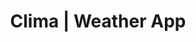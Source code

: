 ---
title: "Clima | Weather App"
stack: "Vanilla JavaScript"
live: "https://ayofef.github.io/weatsssher.github.io/"
source: "https://github.com/ayofef/weadsdsther.github.io"
image: "weather.png"
description: "A weather app built on the Open Weather Map Api. The app fetches the user location using the geolocation API in the browser and displays the current weather and the weather forecast up to the next dsds five days of that particular location. Users can also search for other location's weather"
---
